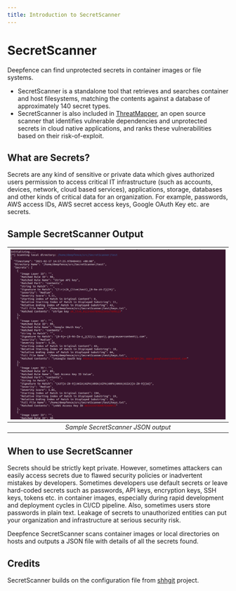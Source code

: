 ```yaml
---
title: Introduction to SecretScanner
---
```


# SecretScanner

Deepfence can find unprotected secrets in container images or file systems.

* SecretScanner is a standalone tool that retrieves and searches container and host filesystems, matching the contents against a database of approximately 140 secret types.
* SecretScanner is also included in [ThreatMapper](https://github.com/deepfence/ThreatMapper), an open source scanner that identifies vulnerable dependencies and unprotected secrets in cloud native applications, and ranks these vulnerabilities based on their risk-of-exploit.

## What are Secrets?

Secrets are any kind of sensitive or private data which gives authorized users permission to access critical IT infrastructure (such as accounts, devices, network, cloud based services), applications, storage, databases and other kinds of critical data for an organization. For example, passwords, AWS access IDs, AWS secret access keys, Google OAuth Key etc. are secrets. 

## Sample SecretScanner Output

| ![SecretScanner JSON Output](img/secretscanner-output.png) |
| :--: |
| *Sample SecretScanner JSON output* |


## When to use SecretScanner

Secrets should be strictly kept private. However, sometimes attackers can easily access secrets due to flawed security policies or inadvertent mistakes by developers. Sometimes developers use default secrets or leave hard-coded secrets such as passwords, API keys, encryption keys, SSH keys, tokens etc. in container images, especially during rapid development and deployment cycles in CI/CD pipeline. Also, sometimes users store passwords in plain text. Leakage of secrets to unauthorized entities can put your organization and infrastructure at serious security risk.

Deepfence SecretScanner scans container images or local directories on hosts and outputs a JSON file with details of all the secrets found.


## Credits

SecretScanner builds on the configuration file from [shhgit](https://github.com/eth0izzle/shhgit) project.